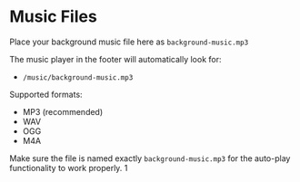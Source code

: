 # Music Files

Place your background music file here as `background-music.mp3`

The music player in the footer will automatically look for:
- `/music/background-music.mp3`

Supported formats:
- MP3 (recommended)
- WAV
- OGG
- M4A

Make sure the file is named exactly `background-music.mp3` for the auto-play functionality to work properly. 1  